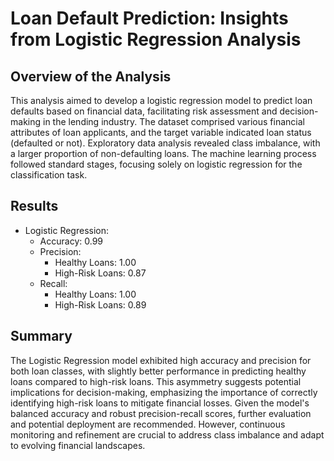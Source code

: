 # Loan Default Prediction: Insights from Logistic Regression Analysis

## Overview of the Analysis

This analysis aimed to develop a logistic regression model to predict loan defaults based on financial data, facilitating risk assessment and decision-making in the lending industry. The dataset comprised various financial attributes of loan applicants, and the target variable indicated loan status (defaulted or not). Exploratory data analysis revealed class imbalance, with a larger proportion of non-defaulting loans. The machine learning process followed standard stages, focusing solely on logistic regression for the classification task.

## Results

* Logistic Regression:
    * Accuracy: 0.99
    * Precision:
        * Healthy Loans: 1.00
        * High-Risk Loans: 0.87
    * Recall:
        * Healthy Loans: 1.00
        * High-Risk Loans: 0.89

## Summary

The Logistic Regression model exhibited high accuracy and precision for both loan classes, with slightly better performance in predicting healthy loans compared to high-risk loans. This asymmetry suggests potential implications for decision-making, emphasizing the importance of correctly identifying high-risk loans to mitigate financial losses. Given the model's balanced accuracy and robust precision-recall scores, further evaluation and potential deployment are recommended. However, continuous monitoring and refinement are crucial to address class imbalance and adapt to evolving financial landscapes.
